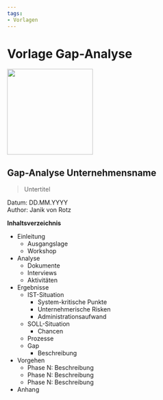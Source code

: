 ```yaml
---
tags:
- Vorlagen
---
```

# Vorlage Gap-Analyse

<img src="https://www.mint-system.ch/theme_mint_system/static/img/logo.svg" width="200" />

## Gap-Analyse Unternehmensname

> Untertitel

Datum: DD.MM.YYYY\
Author: Janik von Rotz

**Inhaltsverzeichnis**

* Einleitung
	* Ausgangslage
	* Workshop
* Analyse
	* Dokumente
	* Interviews
	* Aktivitäten
* Ergebnisse
	* IST-Situation
		* System-kritische Punkte
		* Unternehmerische Risken
		* Administrationsaufwand
	* SOLL-Situation
		* Chancen
	* Prozesse
	* Gap
		* Beschreibung
* Vorgehen
	* Phase N: Beschreibung
	* Phase N: Beschreibung
	* Phase N: Beschreibung
* Anhang